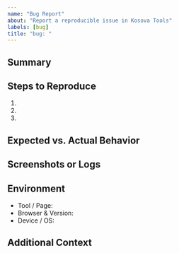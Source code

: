 ```yaml
---
name: "Bug Report"
about: "Report a reproducible issue in Kosova Tools"
labels: [bug]
title: "bug: "
---
```


## Summary

<!-- Describe the unexpected behavior. Include any context about the affected tool or feature. -->

## Steps to Reproduce

1. <!-- Step one -->
2. <!-- Step two -->
3. <!-- ... -->

## Expected vs. Actual Behavior

<!-- What did you expect to happen? What actually happened? -->

## Screenshots or Logs

<!-- Attach screenshots, GIFs, console output, or terminal logs if available. -->

## Environment

- Tool / Page: <!-- e.g., Net Wage Calculator, /customs-codes -->
- Browser & Version: <!-- e.g., Chrome 123 -->
- Device / OS: <!-- e.g., macOS 14, Windows 11 -->

## Additional Context

<!-- Share links to related issues, pull requests, or dataset updates. -->
